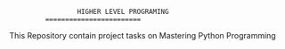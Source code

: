                      HIGHER LEVEL PROGRAMING
		     ========================
This Repository contain project tasks on Mastering Python Programming
